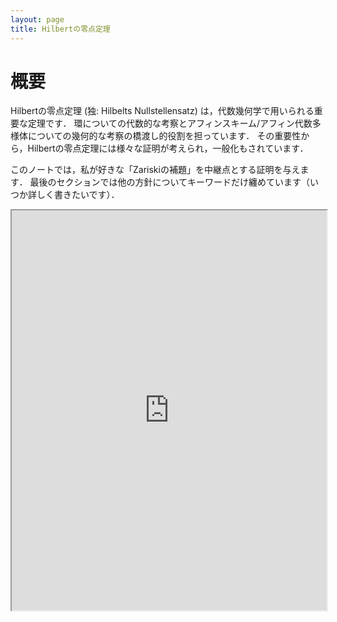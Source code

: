 ```yaml
---
layout: page
title: Hilbertの零点定理
---
```


# 概要
Hilbertの零点定理 (独: Hilbelts Nullstellensatz) は，代数幾何学で用いられる重要な定理です．
環についての代数的な考察とアフィンスキーム/アフィン代数多様体についての幾何的な考察の橋渡し的役割を担っています．
その重要性から，Hilbertの零点定理には様々な証明が考えられ，一般化もされています．

このノートでは，私が好きな「Zariskiの補題」を中継点とする証明を与えます．
最後のセクションでは他の方針についてキーワードだけ纏めています（いつか詳しく書きたいです）．

<div style="text-align: center;">
<iframe
    src="https://docs.google.com/viewer?url=https://github.com/shitijyou-a/MathNotes/raw/master/HilbeltsNullstellensatz/main.pdf&embedded=true"
    width="100%"
    height="640px">
</iframe>
</div>
